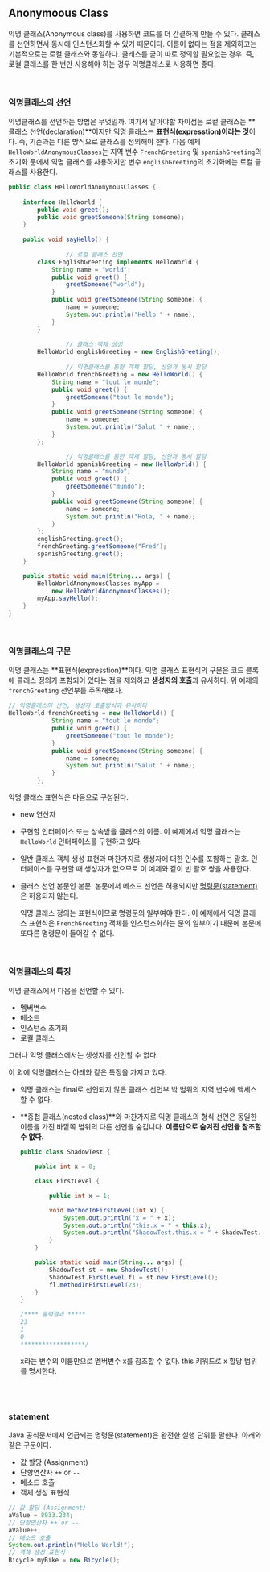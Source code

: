 ## Anonymoous Class

익명 클래스(Anonymous class)를 사용하면 코드를 더 간결하게 만들 수 있다. 클래스를 선언하면서 동시에 인스턴스화할 수 있기 때문이다. 이름이 없다는 점을 제외하고는 기본적으로는 로컬 클래스와 동일하다. 클래스를 굳이 따로 정의할 필요없는 경우. 즉, 로컬 클래스를 한 번만 사용해야 하는 경우 익명클래스로 사용하면 좋다.

<br/>

### 익명클래스의 선언

익명클래스를 선언하는 방법은 무엇일까. 여기서 알아야할 차이점은 로컬 클래스는 **클래스 선언(declaration)**이지만 익명 클래스는 **표현식(expresstion)이라는 것**이다. 즉, 기존과는 다른 방식으로 클래스를 정의해야 한다. 다음 예제 `HelloWorldAnonymousClasses`는 지역 변수 `FrenchGreeting` 및 `spanishGreeting`의 초기화 문에서 익명 클래스를 사용하지만 변수 `englishGreeting`의 초기화에는 로컬 클래스를 사용한다.

```java
public class HelloWorldAnonymousClasses {
  
    interface HelloWorld {
        public void greet();
        public void greetSomeone(String someone);
    }
  
    public void sayHello() {
        
				// 로컬 클래스 선언
        class EnglishGreeting implements HelloWorld {
            String name = "world";
            public void greet() {
                greetSomeone("world");
            }
            public void greetSomeone(String someone) {
                name = someone;
                System.out.println("Hello " + name);
            }
        }
      
				// 클래스 객체 생성
        HelloWorld englishGreeting = new EnglishGreeting();
        
				// 익명클래스를 통한 객체 할당, 선언과 동시 할당
        HelloWorld frenchGreeting = new HelloWorld() {
            String name = "tout le monde";
            public void greet() {
                greetSomeone("tout le monde");
            }
            public void greetSomeone(String someone) {
                name = someone;
                System.out.println("Salut " + name);
            }
        };

				// 익명클래스를 통한 객체 할당, 선언과 동시 할당
        HelloWorld spanishGreeting = new HelloWorld() {
            String name = "mundo";
            public void greet() {
                greetSomeone("mundo");
            }
            public void greetSomeone(String someone) {
                name = someone;
                System.out.println("Hola, " + name);
            }
        };
        englishGreeting.greet();
        frenchGreeting.greetSomeone("Fred");
        spanishGreeting.greet();
    }

    public static void main(String... args) {
        HelloWorldAnonymousClasses myApp =
            new HelloWorldAnonymousClasses();
        myApp.sayHello();
    }            
}
```

<br/>

### 익명클래스의 구문

익명 클래스는 **표현식(expresstion)**이다. 익명 클래스 표현식의 구문은 코드 블록에 클래스 정의가 포함되어 있다는 점을 제외하고 **생성자의 호출**과 유사하다. 위 예제의 `frenchGreeting` 선언부를 주목해보자.

```java
// 익명클래스의 선언, 생성자 호출방식과 유사하다
HelloWorld frenchGreeting = new HelloWorld() {
            String name = "tout le monde";
            public void greet() {
                greetSomeone("tout le monde");
            }
            public void greetSomeone(String someone) {
                name = someone;
                System.out.println("Salut " + name);
            }
        };
```

익명 클래스 표현식은 다음으로 구성된다.

- new 연산자
- 구현할 인터페이스 또는 상속받을 클래스의 이름. 이 예제에서 익명 클래스는 `HelloWorld` 인터페이스를 구현하고 있다.
- 일반 클래스 객체 생성 표현과 마찬가지로 생성자에 대한 인수를 포함하는 괄호. 인터페이스를 구현할 때 생성자가 없으므로 이 예제와 같이 빈 괄호 쌍을 사용한다.
- 클래스 선언 본문인 본문. 본문에서 메소드 선언은 허용되지만 [명령문(statement)](#statement)은 허용되지 않는다.
    
    익명 클래스 정의는 표현식이므로 명령문의 일부여야 한다. 이 예제에서 익명 클래스 표현식은 `FrenchGreeting` 객체를 인스턴스화하는 문의 일부이기 때문에 본문에 또다른 명령문이 들어갈 수 없다.
    
<br/>

### 익명클래스의 특징

익명 클래스에서 다음을 선언할 수 있다.

- 멤버변수
- 메소드
- 인스턴스 초기화
- 로컬 클래스

그러나 익명 클래스에서는 생성자를 선언할 수 없다.

이 외에 익명클래스는 아래와 같은 특징을 가지고 있다.

- 익명 클래스는 final로 선언되지 않은 클래스 선언부 밖 범위의 지역 변수에 액세스할 수 없다.
- **중첩 클래스(nested class)**와 마찬가지로 익명 클래스의 형식 선언은 동일한 이름을 가진 바깥쪽 범위의 다른 선언을 숨깁니다. **이름만으로 숨겨진 선언을 참조할 수 없다.**
    
    ```java
    public class ShadowTest {
    
        public int x = 0;
    
        class FirstLevel {
    
            public int x = 1;
    
            void methodInFirstLevel(int x) {
                System.out.println("x = " + x);
                System.out.println("this.x = " + this.x);
                System.out.println("ShadowTest.this.x = " + ShadowTest.this.x);
            }
        }
    
        public static void main(String... args) {
            ShadowTest st = new ShadowTest();
            ShadowTest.FirstLevel fl = st.new FirstLevel();
            fl.methodInFirstLevel(23);
        }
    }
    
    /**** 출력결과 *****
    23
    1
    0
    ******************/
    ```
    
    x라는 변수의 이름만으로 멤버변수 x를 참조할 수 없다. this 키워드로 x 할당 범위를 명시한다.
    

<br/>
<br/>

### statement

Java 공식문서에서 언급되는 명령문(statement)은 완전한 실행 단위를 말한다. 아래와 같은 구문이다.

- 값 할당 (Assignment)
- 단항연산자 `++` or `--`
- 메소드 호출
- 객체 생성 표현식

```java
// 값 할당 (Assignment)
aValue = 8933.234;
// 단항연산자 ++ or -- 
aValue++;
// 메소드 호출
System.out.println("Hello World!");
// 객체 생성 표현식
Bicycle myBike = new Bicycle();
```